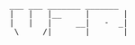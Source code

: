 <pre>___ ___ _______ _______ 
|   |   |__     |       |
|   |   |     __|   -  _|
 \_____/|_______|_______|</pre>
